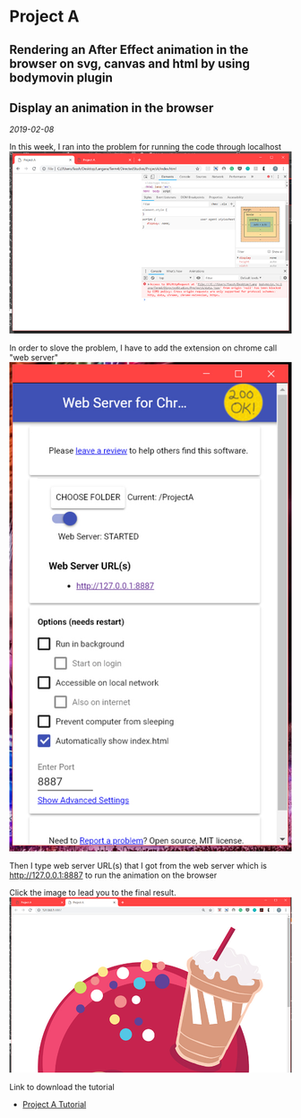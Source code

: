 # Project A 
## Rendering an After Effect animation in the browser on svg, canvas and html by using bodymovin plugin
## Display an animation in the browser
*2019-02-08*

In this week, I ran into the problem for running the code through localhost 
![localhost](/images/W5-5.jpg)

In order to slove the problem, I have to add the extension on chrome call "web server" 
![webserver](/images/W5-6.jpg)

Then I type web server URL(s) that I got from the web server which is http://127.0.0.1:8887
to run the animation on the browser

Click the image to lead you to the final result.
[![VideoFinal](/images/W5-7.jpg)](https://vimeo.com/316041241)

Link to download the tutorial 
- [Project A Tutorial](https://drive.google.com/open?id=1kV_Noon4DpFNrCrNjQF6kW1QQGu6O8M9)
